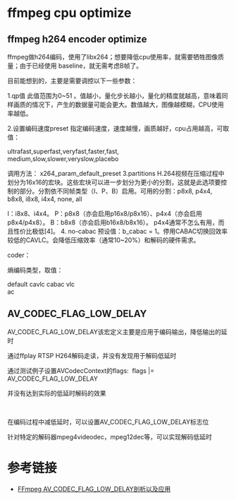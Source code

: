 # ffmpeg cpu optimize

## ffmpeg h264 encoder optimize

ffmpeg做h264编码，使用了libx264；想要降低cpu使用率，就需要牺牲图像质量；由于已经使用 baseline，就无需考虑B帧了。

目前能想到的，主要是需要调控以下一些参数：

1.qp值
此值范围为0~51 。值越小，量化步长越小，量化的精度就越高，意味着同样画质的情况下，产生的数据量可能会更大。数值越大，图像越模糊，CPU使用率越低。

2.设置编码速度preset
指定编码速度，速度越慢，画质越好，cpu占用越高，可取值：

ultrafast,superfast,veryfast,faster,fast,
medium,slow,slower,veryslow,placebo

调用方法：
x264_param_default_preset
3.partitions
H.264视频在压缩过程中划分为16x16的宏块。这些宏块可以进一步划分为更小的分割，这就是此选项要控制的部分。分割依不同帧类型（I、P、B）启用。可用的分割：p8x8, p4x4, b8x8, i8x8, i4x4, none, all

I：i8x8、i4x4。
P：p8x8（亦会启用p16x8/p8x16）、p4x4（亦会启用p8x4/p4x8）。
B：b8x8（亦会启用b16x8/b8x16）。
p4x4通常不怎么有用，而且性价比极低[4]。
4. no-cabac
预设值：b_cabac = 1。停用CABAC切换回效率较低的CAVLC。会降低压缩效率（通常10~20%）和解码的硬件需求。

coder：

熵编码类型，取值：

default
cavlc
cabac
vlc  
ac


## AV_CODEC_FLAG_LOW_DELAY

AV_CODEC_FLAG_LOW_DELAY该宏定义主要是应用于编码输出，降低输出的延时

通过ffplay RTSP H264解码走读，并没有发现用于解码低延时

通过测试例子设置AVCodecContext的flags:
 flags |= AV_CODEC_FLAG_LOW_DELAY

并没有达到实际的低延时解码的效果

 

在编码过程中减低延时，可以设置AV_CODEC_FLAG_LOW_DELAY标志位

针对特定的解码器mpeg4videodec，mpeg12dec等，可以实现解码低延时

# 参考链接

- [FFmpeg AV_CODEC_FLAG_LOW_DELAY剖析以及应用](https://blog.51cto.com/fengyuzaitu/3403507)
